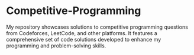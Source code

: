 # Competitive-Programming
My repository showcases solutions to competitive programming questions from Codeforces, LeetCode, and other platforms. It features a comprehensive set of code solutions developed to enhance my programming and problem-solving skills.
